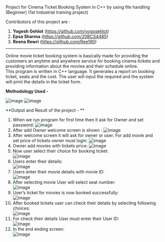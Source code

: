 Project for Cinema Ticket Booking System in C++ by using file handling (Beginner) (1st Industrial training project)

Contributors of this project are : 
1. **Yogesh Gehlot** (https://github.com/yogsgehlot)
2. **Epsa Sharma** (https://github.com/20BCS4485)
3. **Reena Rewri** (https://github.com/Ree190)
--------------------------------------------------------------------

Online movie ticket booking system is basically made for providing the customers an anytime and anywhere service for booking cinema tickets and providing information about the movies and their schedule online. This program is written in C++ language. It generates a report on booking ticket, seats and the cost. The user will input the required and the system will print the details in the ticket form.

**Methodology Used -**

![image](https://user-images.githubusercontent.com/75558691/169521506-a8eee9cb-17cd-4552-ac6a-3983710ef4cd.png)
![image](https://user-images.githubusercontent.com/75558691/169521563-c186be9c-e326-4af9-98c9-4fdcc2984068.png)

**Output and Result of the project - **
1. When we run program for first time then it ask for Owner and set password:     ![image](https://user-images.githubusercontent.com/75558691/169522146-e9f9a21f-fa6c-4246-b792-a7ae7fba149e.png)
2. After add Owner welcome screen is shown :      ![image](https://user-images.githubusercontent.com/75558691/169522414-baea6e5a-1f2f-43ad-b87a-4bc389c5c29e.png)
3. After welcome screen it will ask for owner or user. For add movie and set price of tickets owner must login:      ![image](https://user-images.githubusercontent.com/75558691/169522550-48dcfdda-d85d-408d-952f-d1b3a6c473dc.png)
4. Owner add movies with tickets price:      ![image](https://user-images.githubusercontent.com/75558691/169522785-ecb79b30-1404-40dc-9c18-72475a989925.png)
5. Now user select their choice for booking ticket:     
 ![image](https://user-images.githubusercontent.com/75558691/169522894-981b2136-6989-4b32-8827-7c42093d4a70.png)
6. Users enter their details:      
 ![image](https://user-images.githubusercontent.com/75558691/169523094-2644ee34-4934-4666-84a8-bb69e64b074f.png)
7. Users enter their movie details with movie ID:      
 ![image](https://user-images.githubusercontent.com/75558691/169523230-68268531-5897-45ef-8b9d-d694ecde123a.png)
8. After selecting movie User will select seat number:     
  ![image](https://user-images.githubusercontent.com/75558691/169523382-b04218d4-66ef-4ffe-bbbd-aba74eef6b95.png)
9. User’s ticket for movies is now booked successfully:   
   ![image](https://user-images.githubusercontent.com/75558691/169523521-7c5494ca-4189-4617-9770-e9b4913f6e1e.png)
10. After booked tickets user can check their details by selecting following choices:     
  ![image](https://user-images.githubusercontent.com/75558691/169523607-2d655f61-840a-440c-aece-7885e6a8adf4.png)
11. For check their details User must enter their User ID:    
   ![image](https://user-images.githubusercontent.com/75558691/169523740-44282aab-3d1e-48de-9e2b-a629b289495b.png)
12. In the end ending screen:     
  ![image](https://user-images.githubusercontent.com/75558691/169523871-b5063ce4-3493-4ec2-931c-394a019abb4e.png)
